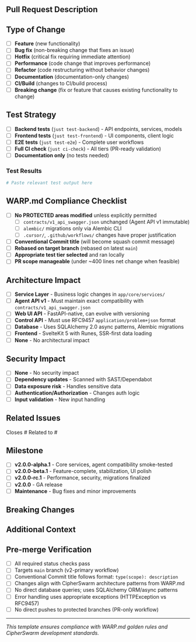 ## Pull Request Description

<!-- Provide a clear and concise description of the changes -->

## Type of Change

* [ ] **Feature** (new functionality)
* [ ] **Bug fix** (non-breaking change that fixes an issue)
* [ ] **Hotfix** (critical fix requiring immediate attention)
* [ ] **Performance** (code change that improves performance)
* [ ] **Refactor** (code restructuring without behavior changes)
* [ ] **Documentation** (documentation-only changes)
* [ ] **CI/Build** (changes to CI/build process)
* [ ] **Breaking change** (fix or feature that causes existing functionality to change)

## Test Strategy

<!-- Select the smallest tier that covers your changes per WARP.md guidance -->

* [ ] **Backend tests** (`just test-backend`) - API endpoints, services, models
* [ ] **Frontend tests** (`just test-frontend`) - UI components, client logic
* [ ] **E2E tests** (`just test-e2e`) - Complete user workflows
* [ ] **Full CI check** (`just ci-check`) - All tiers (PR-ready validation)
* [ ] **Documentation only** (no tests needed)

### Test Results

<!-- Confirm tests pass locally before opening PR -->

```bash
# Paste relevant test output here
```

## WARP.md Compliance Checklist

* [ ] **No PROTECTED areas modified** unless explicitly permitted
  * [ ] `contracts/v1_api_swagger.json` unchanged (Agent API v1 immutable)
  * [ ] `alembic/` migrations only via Alembic CLI
  * [ ] `.cursor/`, `.github/workflows/` changes have proper justification
* [ ] **Conventional Commit title** (will become squash commit message)
* [ ] **Rebased on target branch** (rebased on latest `main`)
* [ ] **Appropriate test tier selected** and ran locally
* [ ] **PR scope manageable** (under ~400 lines net change when feasible)

## Architecture Impact

<!-- Note impact on Service Layer, API surfaces, etc. -->

* [ ] **Service Layer** - Business logic changes in `app/core/services/`
* [ ] **Agent API v1** - Must maintain exact compatibility with `contracts/v1_api_swagger.json`
* [ ] **Web UI API** - FastAPI-native, can evolve with versioning
* [ ] **Control API** - Must use RFC9457 `application/problem+json` format
* [ ] **Database** - Uses SQLAlchemy 2.0 async patterns, Alembic migrations
* [ ] **Frontend** - SvelteKit 5 with Runes, SSR-first data loading
* [ ] **None** - No architectural impact

## Security Impact

* [ ] **None** - No security impact
* [ ] **Dependency updates** - Scanned with SAST/Dependabot
* [ ] **Data exposure risk** - Handles sensitive data
* [ ] **Authentication/Authorization** - Changes auth logic
* [ ] **Input validation** - New input handling

<!-- Describe any security-relevant changes -->

## Related Issues

<!-- Link to related issues using GitHub's syntax -->

Closes #
Related to #

## Milestone

<!-- Assign to appropriate milestone -->

* [ ] **v2.0.0-alpha.1** - Core services, agent compatibility smoke-tested
* [ ] **v2.0.0-beta.1** - Feature-complete, stabilization, UI polish
* [ ] **v2.0.0-rc.1** - Performance, security, migrations finalized
* [ ] **v2.0.0** - GA release
* [ ] **Maintenance** - Bug fixes and minor improvements

## Breaking Changes

<!-- Describe any backward-incompatible changes and required migration steps -->

## Additional Context

<!-- Add screenshots, logs, or other context -->

## Pre-merge Verification

* [ ] All required status checks pass
* [ ] Targets `main` branch (v2-primary workflow)
* [ ] Conventional Commit title follows format: `type(scope): description`
* [ ] Changes align with CipherSwarm architecture patterns from WARP.md
* [ ] No direct database queries; uses SQLAlchemy ORM/async patterns
* [ ] Error handling uses appropriate exceptions (HTTPException vs RFC9457)
* [ ] No direct pushes to protected branches (PR-only workflow)

---

*This template ensures compliance with WARP.md golden rules and CipherSwarm development standards.*
